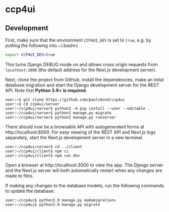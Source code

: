 # ccp4ui

## Development

First, make sure that the environment `CCP4UI_DEV` is set to `true`,
e.g. by putting the following into ~/.bashrc

```bash
export CCP4UI_DEV=true
```

This turns Django DEBUG mode on
and allows cross origin requests from `localhost:3000`
(the default address for the Next.js development server).

Next, clone the project from GitHub,
install the dependencies, make an inital database migration
and start the Django development server for the REST API.
Note that **Python 3.9+ is required**.

```console
user:~$ git clone https://github.com/paulsbond/ccp4ui
user:~$ cd ccp4ui/server
user:~/ccp4ui/server$ python3 -m pip install --user --editable .
user:~/ccp4ui/server$ python3 manage.py migrate
user:~/ccp4ui/server$ python3 manage.py runserver
```

There should now be a browsable API with autogenerated forms
at http://localhost:8000.
For easy viewing of the REST API and Next.js logs separately,
start the Next.js development server in a new terminal.

```console
user:~/ccp4ui/server$ cd ../client
user:~/ccp4ui/client$ npm ci
user:~/ccp4ui/client$ npm run dev
```

Open a browser at http://localhost:3000 to view the app.
The Django server and the Next.js server
will both automatically restart
when any changes are made to files.

If making any changes to the database models,
run the following commands to update the database:

```console
user:~/ccp4ui$ python3.9 manage.py makemigrations
user:~/ccp4ui$ python3.9 manage.py migrate
```
